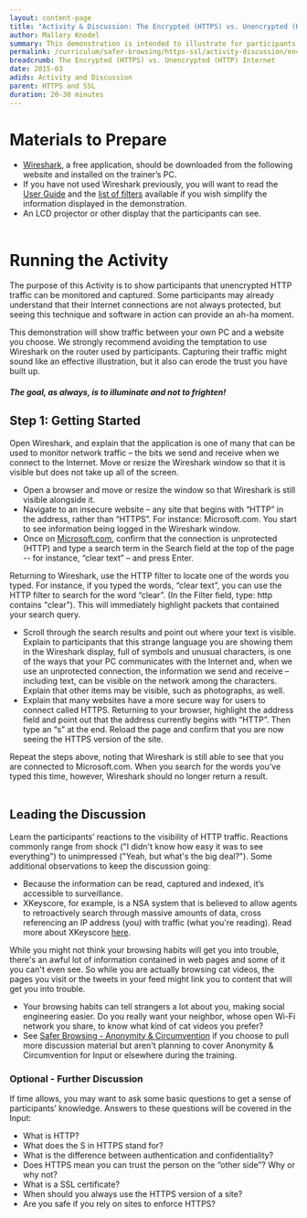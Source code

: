 ```yaml
---
layout: content-page
title: "Activity & Discussion: The Encrypted (HTTPS) vs. Unencrypted (HTTP) Internet"
author: Mallory Knodel
summary: This demonstration is intended to illustrate for participants that some information they exchange, over a network connection to a website or other server, is exposed along the way if they use unprotected connections.
permalink: /curriculum/safer-browsing/https-ssl/activity-discussion/encrypted-vs-unencrypted-internet/
breadcrumb: The Encrypted (HTTPS) vs. Unencrypted (HTTP) Internet
date: 2015-03
adids: Activity and Discussion
parent: HTTPS and SSL
duration: 20-30 minutes
---
```

# Materials to Prepare 
- [Wireshark](https://www.wireshark.org/), a free application, should be downloaded from the following website and installed on the trainer’s PC. 
- If you have not used Wireshark previously, you will want to read the [User Guide](https://www.wireshark.org/docs/wsug_html_chunked/) and the [list of filters](https://wiki.wireshark.org/CaptureFilters) available if you wish simplify the information displayed in the demonstration. 
- An LCD projector or other display that the participants can see.
<br><br>

# Running the Activity
The purpose of this Activity is to show participants that unencrypted HTTP traffic can be monitored and  captured. Some participants may already understand that their Internet connections are not always protected, but seeing this technique and software in action can provide an ah-ha moment.

This demonstration will show traffic between your own PC and a website you choose. We strongly recommend avoiding the temptation to use Wireshark on the router used by participants. Capturing their traffic might sound like an effective illustration, but it also can erode the trust you have built up. 

#### *The goal, as always, is to illuminate and not to frighten!*

## Step 1: Getting Started
Open Wireshark, and explain that the application is one of many that can be used to monitor network traffic – the bits we send and receive when we connect to the Internet. Move or resize the Wireshark window so that it is visible but does not take up all of the screen.
- Open a browser and move or resize the window so that Wireshark is still visible alongside it.
- Navigate to an insecure website – any site that begins with “HTTP” in the address, rather than “HTTPS”. For instance: Microsoft.com. You start to see information being logged in the Wireshark window.
- Once on [Microsoft.com](http://www.microsoft.com), confirm that the connection is unprotected (HTTP) and type a search term in the Search field at the top of the page -- for instance, “clear text” – and press Enter.

Returning to Wireshark, use the HTTP filter to locate one of the words you typed. For instance, if you typed the words, “clear text”, you can use the HTTP filter to search for the word “clear”. (In the Filter field, type: http contains "clear"). This will immediately highlight packets that contained your search query. 
- Scroll through the search results and point out where your text is visible. Explain to participants that this strange language you are showing them in the Wireshark display, full of symbols and unusual characters, is one of the ways that your PC communicates with the Internet and, when we use an unprotected connection, the information we send and receive – including text, can be visible on the network among the characters. Explain that other items may be visible, such as photographs, as well.
- Explain that many websites have a more secure way for users to connect called HTTPS.  Returning to your browser, highlight the address field and point out that the address currently begins with “HTTP”. Then type an “s” at the end. Reload the page and confirm that you are now seeing the HTTPS version of the site.

Repeat the steps above, noting that Wireshark is still able to see that you are connected to Microsoft.com. When you search for the words you’ve typed this time, however, Wireshark should no longer return a result. 
<br><br>

## Leading the Discussion
Learn the participants’ reactions to the visibility of HTTP traffic. Reactions commonly range from shock ("I didn't know how easy it was to see everything") to unimpressed ("Yeah, but what's the big deal?"). Some additional observations to keep the discussion going:
- Because the information can be read, captured and indexed, it’s accessible to surveillance. 
- XKeyscore, for example, is a NSA system that is believed to allow agents to retroactively search through massive amounts of data, cross referencing an IP address (you) with traffic (what you're reading). Read more about XKeyscore [here](https://en.wikipedia.org/wiki/XKeyscore). 

While you might not think your browsing habits will get you into trouble, there's an awful lot of information contained in web pages and some of it you can't even see. So while you are actually browsing cat videos, the pages you visit or the tweets in your feed might link you to content that will get you into trouble.
- Your browsing habits can tell strangers a lot about you, making social engineering easier. Do you really want your neighbor, whose open Wi-Fi network you share, to know what kind of cat videos you prefer?
- See [Safer Browsing - Anonymity & Circumvention](/levelup/curriculum/anonymity-circumvention) if you choose to pull more discussion material but aren't planning to cover Anonymity & Circumvention for Input or elsewhere during the training.

### Optional - Further Discussion
If time allows, you may want to ask some basic questions to get a sense of participants’ knowledge. Answers to these questions will be covered in the Input:
- What is HTTP? 
- What does the S in HTTPS stand for? 
- What is the difference between authentication and confidentiality? 
- Does HTTPS mean you can trust the person on the “other side”? Why or why not? 
- What is a SSL certificate? 
- When should you always use the HTTPS version of a site? 
- Are you safe if you rely on sites to enforce HTTPS? 
<br><br>

